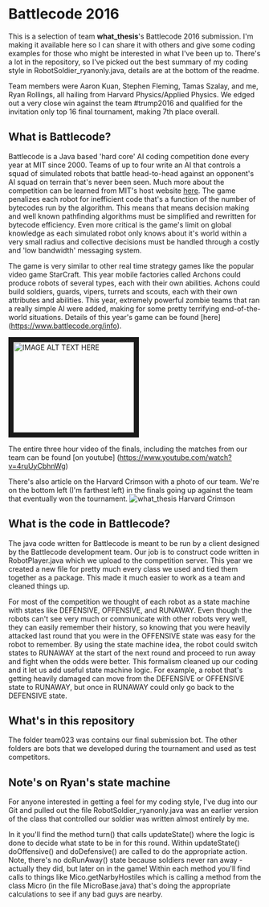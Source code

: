 # Battlecode 2016
This is a selection of team **what_thesis**'s Battlecode 2016 submission. I'm making it available here so I can share it with others and give some coding examples for those who might be interested in what I've been up to. There's a lot in the repository, so I've picked out the best summary of my coding style in  RobotSoldier_ryanonly.java, details are at the bottom of the readme.

Team members were Aaron Kuan, Stephen Fleming, Tamas Szalay, and me, Ryan Rollings, all hailing from Harvard Physics/Applied Physics. We edged out a very close win against the team #trump2016 and qualified for the invitation only top 16 final tournament, making 7th place overall.

## What is Battlecode?
Battlecode is a Java based 'hard core' AI coding competition done every year at MIT since 2000. Teams of up to four write an AI that controls a squad of simulated robots that battle head-to-head against an opponent's AI squad on terrain that's never been seen. Much more about the competition can be learned from MIT's host website [here](https://www.battlecode.org/contestants/about/). The game penalizes each robot for inefficient code that's a function of the number of bytecodes run by the algorithm. This means that means decision making and well known pathfinding algorithms must be simplified and rewritten for bytecode efficiency. Even more critical is the game's limit on global knowledge as each simulated robot only knows about it's world within a very small radius and collective decisions must be handled through a costly and 'low bandwidth' messaging system.

The game is very similar to other real time strategy games like the popular video game StarCraft. This year mobile factories called Archons could produce robots of several types, each with their own abilities. Achons could build soldiers, guards, vipers, turrets and scouts, each with their own attributes and abilities. This year, extremely powerful zombie teams that ran a really simple AI were added, making for some pretty terrifying end-of-the-world situations. Details of this year's game can be found [here] (https://www.battlecode.org/info).

<a href="https://www.youtube.com/watch?v=4ruUyCbhnWg#1m50
" target="_blank"><img src="http://img.youtube.com/vi/4ruUyCbhnWg#1m50/0.jpg" 
alt="IMAGE ALT TEXT HERE" width="240" height="180" border="10" /></a>

The entire three hour video of the finals, including the matches from our team can be found [on youtube] (https://www.youtube.com/watch?v=4ruUyCbhnWg)

There's also article on the Harvard Crimson with a photo of our team. We're on the bottom left (I'm farthest left) in the finals going up against the team that eventually won the tournament.
![what_thesis Harvard Crimson](http://thumbnails.thecrimson.com.s3.amazonaws.com/photos/2016/02/16/191740_1312808.jpg.800x533_q95_crop-smart_upscale.jpg)

## What is the code in Battlecode?
The java code written for Battlecode is meant to be run by a client designed by the Battlecode development team. Our job is to construct code written in RobotPlayer.java which we upload to the competition server. This year we created a new file for pretty much every class we used and tied them together as a package. This made it much easier to work as a team and cleaned things up.

For most of the competition we thought of each robot as a state machine with states like DEFENSIVE, OFFENSIVE, and RUNAWAY. Even though the robots can't see very much or communicate with other robots very well, they can easily remember their history, so knowing that you were heavily attacked last round that you were in the OFFENSIVE state was easy for the robot to remember. By using the state machine idea, the robot could switch states to RUNAWAY at the start of the next round and proceed to run away and fight when the odds were better. This formalism cleaned up our coding and it let us add useful state machine logic. For example, a robot that's getting heavily damaged can move from the DEFENSIVE or OFFENSIVE state to RUNAWAY, but once in RUNAWAY could only go back to the DEFENSIVE state. 

## What's in this repository
The folder team023 was contains our final submission bot. The other folders are bots that we developed during the tournament and used as test competitors.

## Note's on Ryan's state machine
For anyone interested in getting a feel for my coding style, I've dug into our Git and pulled out the  file RobotSoldier_ryanonly.java was an earlier version of the class that controlled our soldier was written almost entirely by me.

In it you'll find the method turn() that calls updateState() where the logic is done to decide what state to be in for this round. Within updateState() doOffensive() and doDefensive() are called to do the appropriate action. Note, there's no doRunAway() state because soldiers never ran away - actually they did, but later on in the game! Within each method you'll find calls to things like Mico.getNarbyHostiles which is calling a method from the class Micro (in the file MicroBase.java) that's doing the appropriate calculations to see if any bad guys are nearby.